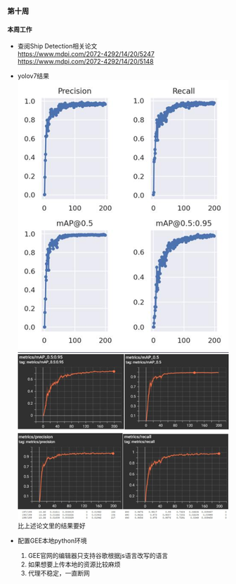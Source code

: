 ### 第十周

#### 本周工作

* 查阅Ship Detection相关论文 <br>
  <https://www.mdpi.com/2072-4292/14/20/5247> <br>
  <https://www.mdpi.com/2072-4292/14/20/5148> <br>
  
* yolov7结果
  ![](./images/1.jpg)
  ![](./images/3.jpg)
  ![](./images/2.jpg)
  比上述论文里的结果要好
 
* 配置GEE本地python环境
  1. GEE官网的编辑器只支持谷歌根据js语言改写的语言
  2. 如果想要上传本地的资源比较麻烦
  3. 代理不稳定，一直断网
  

  

  

  

  

  

  

  

  

  

  

  

  

  
